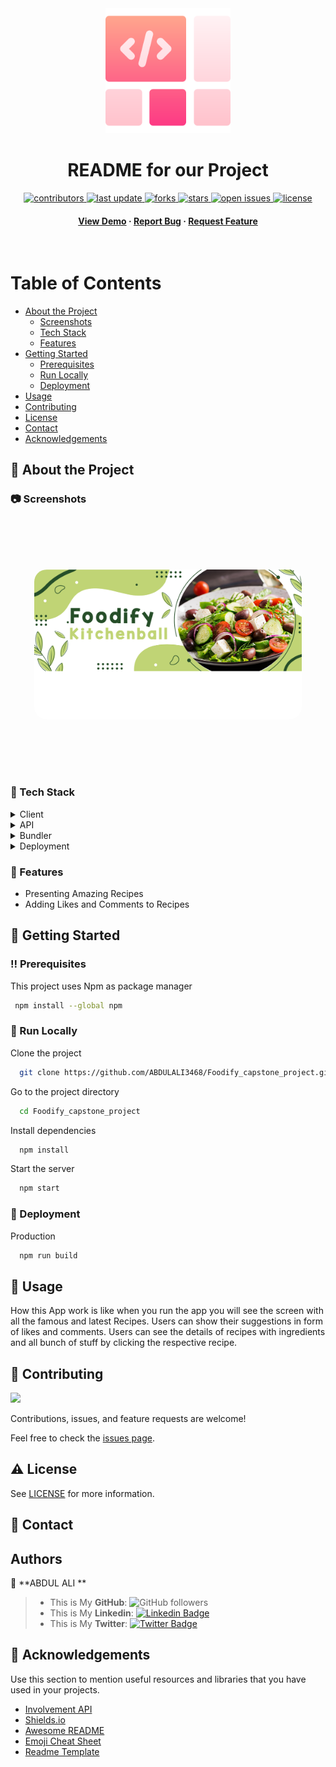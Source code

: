 <!--
Hey, thanks for using the awesome-readme-template template.
If you have any enhancements, then fork this project and create a pull request
or just open an issue with the label "enhancement".

Don't forget to give this project a star for additional support ;)
Maybe you can mention me or this repo in the acknowledgements too
-->
<div align="center">

  <img src="./src/assets/icons/README-logo.png" alt="logo" width="200" height="auto" />
  <h1>README for our Project</h1>

<!-- Badges -->
<p>
  <a href="https://github.com/ABDULALI3468/Foodify_capstone_project/graphs/contributors">
    <img src="https://img.shields.io/github/contributors/ABDULALI3468/Foodify_capstone_project" alt="contributors" />
  </a>
  <a href="">
    <img src="https://img.shields.io/github/last-commit/ABDULALI3468/Foodify_capstone_project" alt="last update" />
  </a>
  <a href="https://github.com/ABDULALI3468/Foodify_capstone_project/network/members">
    <img src="https://img.shields.io/github/forks/ABDULALI3468/Foodify_capstone_project" alt="forks" />
  </a>
  <a href="https://github.com/ABDULALI3468/Foodify_capstone_project/stargazers">
    <img src="https://img.shields.io/github/stars/ABDULALI3468/Foodify_capstone_project" alt="stars" />
  </a>
  <a href="https://github.com/ABDULALI3468/Foodify_capstone_project/issues/">
    <img src="https://img.shields.io/github/issues/ABDULALI3468/Foodify_capstone_project" alt="open issues" />
  </a>
  <a href="https://github.com/ABDULALI3468/Foodify_capstone_project/blob/master/LICENSE">
    <img src="https://img.shields.io/badge/license-MIT-green" alt="license" />
  </a>
</p>

<h4>
    <a href="https://abdulali3468.github.io/Foodify_capstone_project/">View Demo</a>
  <span> · </span>
    <a href="https://github.com/ABDULALI3468/Foodify_capstone_project/issues/">Report Bug</a>
  <span> · </span>
    <a href="https://github.com/ABDULALI3468/Foodify_capstone_project/issues/">Request Feature</a>
  </h4>
</div>

<br />

<!-- Table of Contents -->
# Table of Contents

- [About the Project](#star2-about-the-project)
  * [Screenshots](#camera-screenshots)
  * [Tech Stack](#space_invader-tech-stack)
  * [Features](#dart-features)
- [Getting Started](#toolbox-getting-started)
  * [Prerequisites](#bangbang-prerequisites)
  * [Run Locally](#running-run-locally)
  * [Deployment](#triangular_flag_on_post-deployment)
- [Usage](#eyes-usage)
- [Contributing](#wave-contributing)
- [License](#warning-license)
- [Contact](#handshake-contact)
- [Acknowledgements](#gem-acknowledgements)



<!-- About the Project -->
## :star2: About the Project


<!-- Screenshots -->
### :camera: Screenshots

<div align="center">
  <img src="src/assets/images/bannercapstone.png" title="Project Image"
  style="display: inline-block; margin: 5rem auto; width: 85%; height: auto; border-radius: 20px;" alt="screenshot" />
</div>


<!-- TechStack -->
### :space_invader: Tech Stack

<details>
  <summary>Client</summary>
  <ul>
    <li><a href="#space_invader-tech-stack">Html</a></li>
    <li><a href="#space_invader-tech-stack">CSS</a></li>
    <li><a href="#space_invader-tech-stack">JavaScript</a></li>
  </ul>
</details>

<details>
  <summary>API</summary>
  <ul>
    <li><a href="https://www.notion.so/microverse/Involvement-API-869e60b5ad104603aa6db59e08150270">Involvement API</a></li>
  </ul>
</details>

<details>
  <summary>Bundler</summary>
  <ul>
    <li><a href="https://webpack.js.org/guides/getting-started/">Webpack</a></li>
  </ul>
</details>

<details>
<summary>Deployment</summary>
  <ul>
    <li><a href="https://abdulali3468.github.io/Foodify_capstone_project/">Github Pages</a></li>
  </ul>
</details>

<!-- Features -->
### :dart: Features

- Presenting Amazing Recipes
- Adding Likes and Comments to Recipes

<!-- Getting Started -->
## 	:toolbox: Getting Started

<!-- Prerequisites -->
### :bangbang: Prerequisites

This project uses Npm as package manager

```bash
 npm install --global npm
```

<!-- Run Locally -->
### :running: Run Locally

Clone the project

```bash
  git clone https://github.com/ABDULALI3468/Foodify_capstone_project.git
```

Go to the project directory

```bash
  cd Foodify_capstone_project
```

Install dependencies

```bash
  npm install
```

Start the server

```bash
  npm start
```


<!-- Deployment -->
### :triangular_flag_on_post: Deployment

Production

```bash
  npm run build
```


<!-- Usage -->
## :eyes: Usage

How this App work is like when you run the app you will see the screen with all the famous and latest Recipes.
Users can show their suggestions in form of likes and comments. Users can see the details of recipes with ingredients
and all bunch of stuff by clicking the respective recipe.


<!-- Contributing -->
## :wave: Contributing

<a href="https://github.com/ABDULALI3468/Foodify_capstone_project/graphs/contributors">
  <img src="https://contrib.rocks/image?repo=Louis3797/awesome-readme-template" />
</a>

Contributions, issues, and feature requests are welcome!

Feel free to check the [issues page](https://github.com/ABDULALI3468/Foodify_capstone_project/issues).

<!-- License -->
## :warning: License

See [LICENSE](./LICENSE) for more information.


<!-- Contact -->
## :handshake: Contact

## Authors

👤 **ABDUL ALI **

> * This is My **GitHub**: ![GitHub followers](https://img.shields.io/github/followers/ABDULALI3468?label=ABDULALI&style=social)
> * This is My **Linkedin**: [![Linkedin Badge](https://img.shields.io/badge/-ABDUL%20ALI-blue?style=flat-square&logo=Linkedin&logoColor=white&link=https://www.linkedin.com/in/abdul-ali-5400bb216/)](https://www.linkedin.com/in/abdul-ali-5400bb216/)&nbsp;
> * This is My **Twitter**: [![Twitter Badge](https://img.shields.io/badge/-@mrabdul_ali_-1ca0f1?style=flat-square&labelColor=1ca0f1&logo=twitter&logoColor=white&link=https://twitter.com/mrabdul_ali)](https://twitter.com/mrabdul_ali)&nbsp;


<!-- Acknowledgments -->
## :gem: Acknowledgements

Use this section to mention useful resources and libraries that you have used in your projects.
 - [Involvement API](https://www.notion.so/microverse/Involvement-API-869e60b5ad104603aa6db59e08150270)
 - [Shields.io](https://shields.io/)
 - [Awesome README](https://github.com/matiassingers/awesome-readme)
 - [Emoji Cheat Sheet](https://github.com/ikatyang/emoji-cheat-sheet/blob/master/README.md#travel--places)
 - [Readme Template](https://github.com/othneildrew/Best-README-Template)
